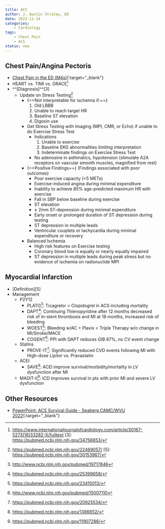 ```yaml
---
title: ACS
author: J. Austin Straley, DO
date: 2022-11-24
categories:
    - Cardiology
tags:
    - Chest Pain
    - ACS
status: new
---
```

## Chest Pain/Angina Pectoris
- [Chest Pain in the ED (M4s)](https://www.saem.org/about-saem/academies-interest-groups-affiliates2/cdem/for-students/online-education/m4-curriculum/group-m4-approach-to/chest-pain){:target="_blank"}
- HEART vs. TIMI vs. GRACE[^2]
- ^^[Diagnosis]^^[3]
    - Update on Stress Testing[^4]
        - {==Not interpretable for ischemia if:==}
            1. Old LBBB
            2. Unable to reach target HR
            3. Baseline ST elevation
            4. Digoxin use
        - Get Stress Testing with Imaging (MPI, CMR, or Echo) if unable to do Exercise Stress Test
            - Indications
                1. Unable to exercise
                2. Baseline EKG abnormalities limiting interpretation
                3.  Indeterminate findings on Exercise Stress Test 
            - No adenosine in asthmatics, hypotension (stimulate A2A receptors on vascular smooth muscles, magnified from rest)
        - {==Positive Findings==} (Findings associated with poor outcomes)
            - Poor exercise capacity (<5 METs)
            - Exercise-induced angina during minimal expenditure
            - Inability to achieve 85% age-predicted maximum HR with exercise
            - Fall in SBP below baseline during exercise
            - ST elevation
            - ≥ 2mm ST-depression during minimal expenditure
            - Early onset or prolonged duration of ST depression during testing
            - ST depression in multiple leads
            - Ventricular couplets or tachycardia during minimal expenditure or recovery
        - Balanced Ischemia
            - High risk features on Exercise testing
            - Coronary blood low is equally or nearly equally impaired
            - ST depression in multiple leads during peak stress but no evidence of ischemia on radionuclide MPI

## Myocardial Infarction
- [Definition][5]
- Management
    - P2Y12
        - PLATO[^6]: Ticagrelor > Clopidogrel in ACS including mortality
        - DAPT[^7]: Continuing Thienopyridine after 12 months decreased risk of In-stent thrombosis and MI at 18 months, increased risk of bleeding
        - WOEST[^8]: Bleeding w/AC + Plavix < Triple Therapy w/o change in MI/Stroke/MACE
        - COGENT[^9]: PPI with DAPT reduces GIB 87%, no CV event change
    - Statins
        - PROVE-IT[^10]: Significantly reduced CVD events following MI with High-dose Lipitor vs. Pravastatin
    - ACEI
        - SAVE[^11]: ACEI improve survival/morbidity/mortality in LV dysfunction after MI
    - MADIT-II[^12]: ICD improves survival in pts with prior MI and severe LV dysfunction

## Other Resources
- [PowerPoint: ACS Survival Guide - Seaberg CAMC/WVU 2022](https://www.dropbox.com/scl/fi/cd76rcwo7wxofonpiyth4/Cards-ACS-Survival-Guide-Seaberg-2022.pptx?rlkey=1n9dbr552d9rh0nxy3flvgcfv&dl=0){:target="_blank"}

[^2]: https://www.internationaljournalofcardiology.com/article/S0167-5273(16)33282-X/fulltext
[3]: https://pubmed.ncbi.nlm.nih.gov/34756653/
[^4]: https://pubmed.ncbi.nlm.nih.gov/22469057/
[5]: https://pubmed.ncbi.nlm.nih.gov/30153967/
[^6]: http://www.ncbi.nlm.nih.gov/pubmed/19717846
[^7]: https://pubmed.ncbi.nlm.nih.gov/25399658/
[^8]: https://pubmed.ncbi.nlm.nih.gov/23415013/
[^9]: http://www.ncbi.nlm.nih.gov/pubmed/15007110
[^10]: https://pubmed.ncbi.nlm.nih.gov/20925534/
[^11]: https://pubmed.ncbi.nlm.nih.gov/1386652/
[^12]: https://pubmed.ncbi.nlm.nih.gov/11907286/